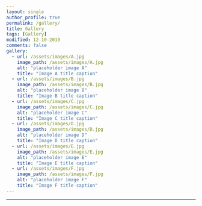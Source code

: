```yaml
---
layout: single
author_profile: true
permalink: /gallery/
title: Gallery
tags: [Gallery]
modified: 12-10-2019
comments: false
gallery:
  - url: /assets/images/A.jpg
    image_path: /assets/images/A.jpg
    alt: "placeholder image A"
    title: "Image A title caption"
  - url: /assets/images/B.jpg
    image_path: /assets/images/B.jpg
    alt: "placeholder image B"
    title: "Image B title caption"
  - url: /assets/images/C.jpg
    image_path: /assets/images/C.jpg
    alt: "placeholder image C"
    title: "Image C title caption"  
  - url: /assets/images/D.jpg
    image_path: /assets/images/D.jpg
    alt: "placeholder image D"
    title: "Image D title caption"
  - url: /assets/images/E.jpg
    image_path: /assets/images/E.jpg
    alt: "placeholder image E"
    title: "Image E title caption"    
  - url: /assets/images/F.jpg
    image_path: /assets/images/F.jpg
    alt: "placeholder image F"
    title: "Image F title caption"    
---
```

---


